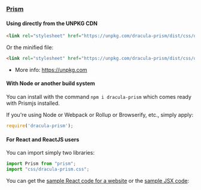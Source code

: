 ### [Prism](https://prismjs.com/)

#### Using directly from the UNPKG CDN

```html
<link rel="stylesheet" href="https://unpkg.com/dracula-prism/dist/css/dracula-prism.css">
```

Or the minified file:

```html
<link rel="stylesheet" href="https://unpkg.com/dracula-prism/dist/css/dracula-prism.min.css">
```

- More info: <https://unpkg.com>

#### With Node or another build system

You can install with the command `npm i dracula-prism` which comes ready with Prismjs installed. 

If you're using Node or Webpack or Rollup or Browserify, etc., simply apply:

```js
require('dracula-prism');
```

#### For React and ReactJS users

You can import simply two libraries:

```js
import Prism from "prism";
import "css/dracula-prism.css";
```

You can get the <a href="https://github.com/dracula/prism/blob/master/test/Test%20%E2%80%93%20React%20with%20Dracula-themed%20Prism.html">sample React code for a website</a> or the <a href="https://github.com/dracula/prism/blob/master/test/src/index.jsx">sample JSX code</a>:

